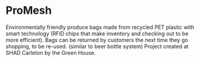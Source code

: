 # ProMesh
Environmentally friendly produce bags made from recycled PET plastic with smart technology (RFID chips that make inventory and checking out to be more efficient). Bags can be returned by customers the next time they go shopping, to be re-used. (similar to beer bottle system) Project created at SHAD Carleton by the Green House.
